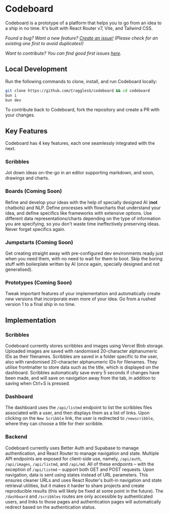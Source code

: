 # Codeboard

Codeboard is a prototype of a platform that helps you to go from an idea to a ship in no time. It's built with React Router v7, Vite, and Tailwind CSS.

_Found a bug? Want a new feature? [Create an issue!](https://github.com/CragglesG/codeboard/issues/new) (Please check for an existing one first to avoid duplicates!)_

_Want to contribute? You can find good first issues [here](https://github.com/CragglesG/codeboard/contribute)._

## Local Development

Run the following commands to clone, install, and run Codeboard locally:

```bash
git clone https://github.com/CragglesG/codeboard && cd codeboard
bun i
bun dev
```

To contribute back to Codeboard, fork the repository and create a PR with your changes.

## Key Features

Codeboard has 4 key features, each one seamlessly integrated with the next.

### Scribbles

Jot down ideas on-the-go in an editor supporting markdown, and soon, drawings and charts.

### Boards (Coming Soon)

Refine and develop your ideas with the help of specially designed AI (**not** chatbots) and NLP. Define processes with flowcharts that understand your idea, and define specifics like frameworks with extensive options. Use different data representations/charts depending on the type of information you are specifying, so you don't waste time ineffectively preserving ideas. Never forget specifics again.

### Jumpstarts (Coming Soon)

Get creating straight away with pre-configured dev environments ready just when you need them, with no need to wait for them to boot. Skip the boring stuff with boilerplate written by AI (once again, specially designed and not generalised).

### Prototypes (Coming Soon)

Tweak important features of your implementation and automatically create new versions that incorporate even more of your idea. Go from a rushed version 1 to a final ship in no time.

## Implementation

### Scribbles

Codeboard currently stores scribbles and images using Vercel Blob storage. Uploaded images are saved with randomised 20-character alphanumeric IDs as their filenames. Scribbles are saved in a folder specific to the user, also with randomised 20-character alphanumeric IDs for filenames. They utilise frontmatter to store data such as the title, which is displayed on the dashboard. Scribbles automatically save every 5 seconds if changes have been made, and will save on navigation away from the tab, in addition to saving when Ctrl+S is pressed.

### Dashboard

The dashboard uses the `/api/listmd` endpoint to list the scribbles files associated with a user, and then displays them as a list of links. Upon clicking on the `New Scribble` link, the user is redirected to `/newscribble`, where they can choose a title for their scribble.

### Backend

Codeboard currently uses Better Auth and Supabase to manage authentication, and React Router to manage navigation and state. Multiple API endpoints are exposed for client-side use, namely, `/api/auth`, `/api/images`, `/api/listmd`, and `/api/md`. All of these endpoints – with the exception of `/api/listmd` – support both GET and POST requests. Upon navigation, data is sent using states instead of URL parameters. This ensures cleaner URLs and uses React Router's built-in navigation and state retrieval utilities, but it makes it harder to share projects and create reproducible results (this will likely be fixed at some point in the future). The `/dashboard` and `/scribbles` routes are only accessible by authenticated users, and links to those pages and authentication pages will automatically redirect based on the authentication status.
